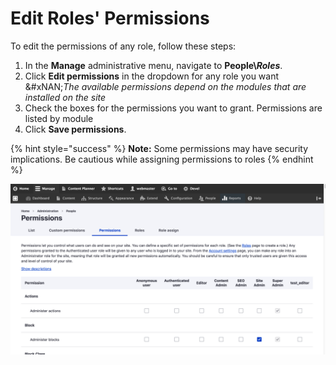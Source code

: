 # Edit Roles' Permissions

To edit the permissions of any role, follow these steps:

1. In the **Manage** administrative menu, navigate to **People\\**_**Roles**_.
2. Click **Edit permissions** in the dropdown for any role you want\
   &#xNAN;_&#x54;he available permissions depend on the modules that are installed on the site_
3. Check the boxes for the permissions you want to grant. Permissions are listed by module
4. Click **Save permissions**.

{% hint style="success" %}
**Note:** Some permissions may have security implications. Be cautious while assigning permissions to roles
{% endhint %}

![Editing permissions in Drupal](../../../drupal-platform-docs/.gitbook/assets/Permissions_test_qa_varbase_8_8_x_development_13_07_2020.png)
